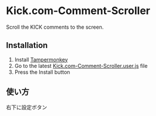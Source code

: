 # Kick.com-Comment-Scroller
Scroll the KICK comments to the screen.
## Installation
1. Install [Tampermonkey](https://www.tampermonkey.net)
2. Go to the latest [Kick.com-Comment-Scroller.user.js](https://github.com/XBACT/Kick.com-Comment-Scroller/raw/refs/heads/main/Kick.com-Comment-Scroller.user.js) file
3. Press the Install button
## 使い方
右下に設定ボタン
